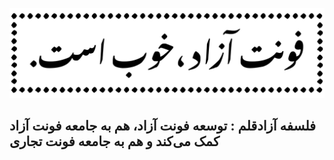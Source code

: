 ![banner](https://github.com/AzadQalam/azadqalam/raw/refs/heads/main/banner.svg)
## فلسفه آزادقلم : توسعه فونت آزاد، هم به جامعه فونت آزاد کمک می‌کند و هم به جامعه فونت تجاری
